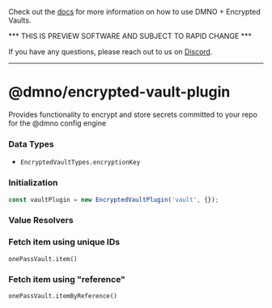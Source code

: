 Check out the [docs](https://dmno.dev/docs/guides/plugins/encrypted-vault) for more information on how to use DMNO + Encrypted Vaults.

*** THIS IS PREVIEW SOFTWARE AND SUBJECT TO RAPID CHANGE ***

If you have any questions, please reach out to us on [Discord](https://chat.dmno.dev).

----

# @dmno/encrypted-vault-plugin

Provides functionality to encrypt and store secrets committed to your repo for the @dmno config engine

### Data Types
- `EncryptedVaultTypes.encryptionKey`


### Initialization

```typescript
const vaultPlugin = new EncryptedVaultPlugin('vault', {});
```


### Value Resolvers



### Fetch item using unique IDs
`onePassVault.item()`


### Fetch item using "reference"
`onePassVault.itemByReference()`

